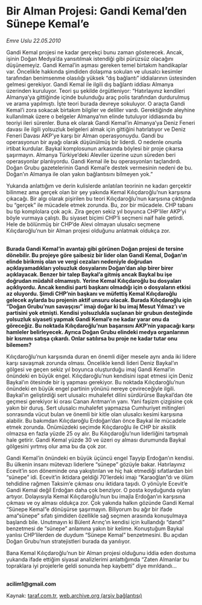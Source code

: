 # Bir Alman Projesi: Gandi Kemal’den Sünepe Kemal’e 

*Emre Uslu 22.05.2010*

<div class="yazi"><p>Gandi Kemal projesi ne kadar gerçekçi bunu zaman gösterecek. Ancak, işinin Doğan Medya’da yansıtılmak istendiği gibi pürüzsüz olacağını düşünemeyiz. Gandi Kemal’in aşması gereken temel birtakım handikaplar var. Öncelikle hakkında şimdiden dolaşıma sokulan ve ulusalcı kesimler tarafından benimsenme olasılığı yüksek “dış bağlantı” iddialarının üstesinden gelmesi gerekiyor. Gandi Kemal ile ilgili dış bağlantı iddiası Almanya üzerinden kuruluyor. Teori şu şekilde örgütleniyor: “Hatırlayınız kendileri Almanya’ya gittiğinde içinde bulunduğu araç polis tarafından durdurulmuş ve arama yapılmıştı. İşte teori burada devreye sokuluyor. O araçta Gandi Kemal’i zora sokacak birtakım bilgiler ve deliller vardı. Gerektiğinde aleyhine kullanılmak üzere o belgeler Almanya’nın elinde tutuluyor iddiasında bu teoriyi ileri sürenler. Buna ek olarak Gandi Kemal’in Almanya’ya Deniz Feneri davası ile ilgili yolsuzluk belgeleri almak için gittiğini hatırlatıyor ve Deniz Feneri Davası AKP’ye karşı bir Alman operasyonuydu. Gandi bu operasyonun bir ayağı olarak düşünülmüş bir liderdi. O nedenle onunla irtibat kurdular. Baykal komplosunun arkasında böylesi bir proje çıkarsa şaşırmayın. Almanya Türkiye’deki Aleviler üzerine uzun süreden beri operasyonlar planlıyordu. Gandi Kemal ile bu operasyonları taçlandırdı. Doğan Grubu gazetelerinin Gandi Kemal’e destek vermesinin nedeni de bu. Doğan’ın Almanya ile olan yakın bağlantısını bilmeyen yok.”</p>
<p>Yukarıda anlattığım ve derin kulislerde anlatılan teorinin ne kadarı gerçektir bilinmez ama gerçek olan bir şey yakında Kemal Kılıçdaroğlu’nun karşısına çıkacağı. Bir algı olarak pişirilen bu teori Kılıçdaroğlu’nun karşısına çıktığında bu “gerçek” ile mücadele etmek zorunda. Bu, zor bir mücadele. CHP tabanı bu tip komplolara çok açık. Zira geçen sekiz yıl boyunca CHP’liler AKP’yi böyle vurmaya çalıştı. Bu siyaset biçimi CHP’li seçmeni naif hale getirdi. Hele de bölünmüş bir CHP’de Alevi olmayan ulusalcı seçmene Kılıçdaroğlu’nun bir Alman projesi olduğunu anlatmak oldukça zor. </p>
<p><b><br/>Burada Gandi Kemal’in avantajı gibi görünen Doğan projesi de tersine dönebilir. Bu projeye göre şaibesiz bir lider olan Gandi Kemal, Doğan’ın elinde birikmiş olan ve vergi cezaları nedeniyle doğrudan açıklayamadıkları yolsuzluk dosyalarını Doğan’dan alıp birer birer açıklayacak. Benzer bir talep Baykal’a gitmiş ancak Baykal bu işe doğrudan müdahil olmamıştı. Yerine Kemal Kılıçdaroğlu bu dosyaları açıklıyordu. Ancak kendisi parti başkanı olmadığı için o dosyaların etkisi az oluyordu. Şimdi CHP’nin başkanı ve müfettiş Kemal Kılıçdaroğlu gelecek aylarda bu projenin aktif unsuru olacak. Burada Kılıçdaroğlu için “Doğan Grubu’nun savaşçısı” imajı doğar ki bu imaj Mesut Yılmaz’ı ve partisini yok etmişti. Kendisi yolsuzlukla suçlanan bir grubun desteğinde yolsuzluk siyaseti yapmak Gandi Kemal’e ne kadar yarar onu da göreceğiz. Bu noktada Kılıçdaroğlu’nun başarısını AKP’nin yapacağı karşı hamleler belirleyecek. Ayrıca Doğan Grubu elindeki medya organlarının bir kısmını satışa çıkardı. Onlar satılırsa bu proje ne kadar tutar onu bilemem? </b></p>
<p>Kılıçdaroğlu’nun karşısında duran en önemli diğer mesele aynı anda iki lidere karşı savaşmak zorunda olması. Öncelikle kendi lideri Deniz Baykal’ın gölgesi ve geçen sekiz yıl boyunca oluşturduğu imaj Gandi Kemal’in önündeki en büyük engel. Kılıçdaroğlu’nun kendisini ispat etmesi için Deniz Baykal’ın ötesinde bir iş yapması gerekiyor. Bu noktada Kılıçdaroğlu’nun önündeki en büyük engel partinin yönünü nereye çevireceğiyle ilgili. Baykal’ın geliştirdiği sert ulusalcı muhalefet dilini sürdürürse Baykal’dan öte geçmesi gerekiyor ki orası Canan Arıtman’ın yanı. Yani faşizm çizgisine çok yakın bir duruş. Sert ulusalcı muhalefet yapmazsa Cumhuriyet mitingleri sonrasında vücut bulan ve önemli bir kitle olan ulusalcı kesimi karşısına alabilir. Bu bakımdan Kılıçdaroğlu Erdoğan’dan önce Baykal ile mücadele etmek zorunda. Önümüzdeki seçimde Kılıçdaroğlu ile CHP bir aksilik olmazsa en fazla yüzde 25 oy alır. Bu Kılıçdaroğlu’nun liderliğini tartışmalı hale getirir. Gandi Kemal yüzde 30 ve üzeri oy alması durumunda Baykal gölgesini yırtmış olur ama bu da çok zor. </p>
<p>Gandi Kemal’in önündeki en büyük üçüncü engel Tayyip Erdoğan’ın kendisi. Bu ülkenin insanı mütevazı liderlere “sünepe” gözüyle bakar. Hatırlayınız Ecevit’in son döneminde ona yakıştırılan ve hiç hak etmediği sıfatlardan biri “sünepe” idi. Ecevit’in iktidara geldiği 70’lerdeki imajı “Karaoğlan”dı ve ölüm tehdidine rağmen Taksim’e çıkması onu iktidara taşıdı. O yönüyle Ecevit’e Gandi Kemal değil Erdoğan daha çok benziyor. O posta koyduğunda oyları artıyor. Dolayısıyla Kemal Kılıçdaroğlu’nun bu imajla Erdoğan’ın karşısına çıkması ve oy alması oldukça zor. Çok yakında halkın gözünde Gandi Kemal “Sünepe Kemal”e dönüşürse şaşırmayın. Biliyorum bu ağır bir ifade ama“sünepe” sıfatı şimdiden özellikle sağ seçmen arasında konuşulmaya başlandı bile. Unutmayın ki Bülent Arınç’ın kendisi için kullandığı “dandi” benzetmesi de “sünepe” anlamına yakın bir kelime. Konuştuğum Baykal yanlısı CHP’lilerden de duydum “Sünepe Kemal” benzetmesini. Bu açıdan Doğan Grubu’nun stratejistleri burada da yanılıyor. </p>
<p>Bana Kemal Kılıçdaroğlu’nun bir Alman projesi olduğunu iddia eden dostuma yukarıda ifade ettiğim siyasal analizlerimi anlattığımda “Zaten Almanlar bu topraklara iyi projelerle geldi sonunda hep kaybetti” diye mırıldandı...</p>
<p><b><br/>acilim1@gmail.com</b></p></div>

Kaynak: [taraf.com.tr](http://www.taraf.com.tr:80/emre-uslu/makale-bir-alman-projesi-gandi-kemal-den-sunepe-kemal-e.htm), [web.archive.org (arşiv bağlantısı)](http://web.archive.org/web/20100524020252/http://www.taraf.com.tr:80/emre-uslu/makale-bir-alman-projesi-gandi-kemal-den-sunepe-kemal-e.htm)

